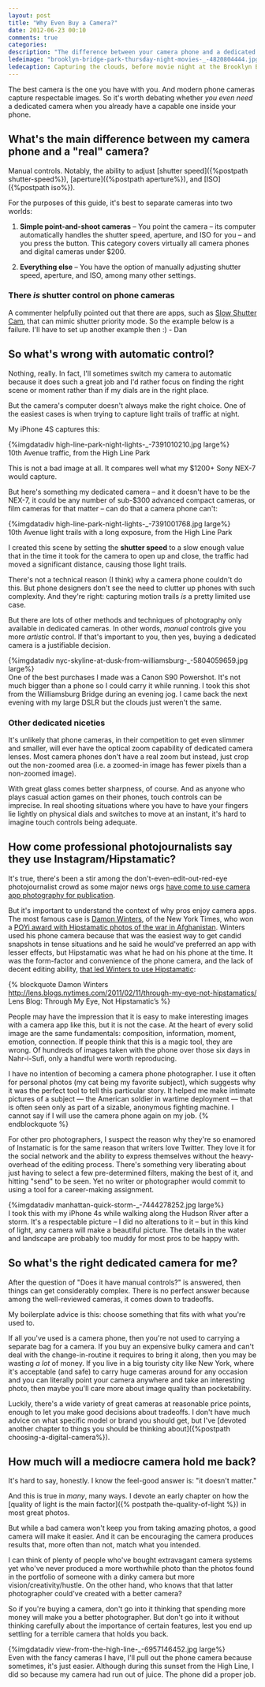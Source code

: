 ```yaml
---
layout: post
title: "Why Even Buy a Camera?"
date: 2012-06-23 00:10
comments: true
categories: 
description: "The difference between your camera phone and a dedicated camera"
ledeimage: "brooklyn-bridge-park-thursday-night-movies-_-4820804444.jpg" 
ledecaption: Capturing the clouds, before movie night at the Brooklyn Bridge Park.
---
```


The best camera is the one you have with you. And modern phone cameras capture respectable images. So it's worth debating whether *you even need* a dedicated camera when you already have a capable one inside your phone.
<!--more-->

## What's the main difference between my camera phone and a "real" camera?

Manual controls. Notably, the ability to adjust [shutter speed]({%postpath shutter-speed%}), [aperture]({%postpath aperture%}), and [ISO]({%postpath iso%}). 

For the purposes of this guide, it's best to separate cameras into two worlds:

1. **Simple point-and-shoot cameras**  &ndash; You point the camera &ndash; its computer automatically handles the shutter speed, aperture, and ISO for you &ndash; and you press the button.  This category covers virtually all camera phones and digital cameras under $200.

2. **Everything else** &ndash; You have the option of manually adjusting shutter speed, aperture, and ISO, among many other settings.

<div class="alert">
<h3>There <em>is</em> shutter control on phone cameras</h3>
<p>A commenter helpfully pointed out that there are apps, such as <a href="http://itunes.apple.com/us/app/slow-shutter-cam/id357404131?mt=8" title="Slow Shutter Cam for iPhone, iPod touch (4th generation), iPad 2 Wi-Fi, iPad 2 Wi-Fi + 3G, iPad (3rd generation) and iPad Wi-Fi + 4G on the iTunes App Store">Slow Shutter Cam</a>, that can mimic shutter priority mode. So the example below is a failure. I'll have to set up another example then :) - Dan</p>

</div>

## So what's wrong with automatic control?
Nothing, really. In fact, I'll sometimes switch my camera to automatic because it does such a great job and I'd rather focus on finding the right scene or moment rather than if my dials are in the right place.

But the camera's computer doesn't always make the right choice. One of the easiest cases is when trying to capture light trails of traffic at night.

My iPhone 4S captures this:
<div class="wide feature imgwrap">
	{%imgdatadiv high-line-park-night-lights-_-7391010210.jpg large%}
	<div class="caption">10th Avenue traffic, from the High Line Park</div>
</div>




This is not a bad image at all. It compares well what my $1200+ Sony NEX-7 would capture.

But here's something my dedicated camera &ndash; and it doesn't have to be the NEX-7, it could be any number of sub-$300 advanced compact cameras, or film cameras for that matter &ndash; can do that a camera phone can't:

<div class="wide feature imgwrap">
	{%imgdatadiv high-line-park-night-lights-_-7391001768.jpg large%}
	<div class="caption">10th Avenue light trails with a long exposure, from the High Line Park</div>
</div>


I created this scene by setting the **shutter speed** to a slow enough value that in the time it took for the camera to open up and close, the traffic had moved a significant distance, causing those light trails.

There's not a technical reason (I think) why a camera phone couldn't do this. But phone designers don't see the need to clutter up phones with such complexity. And they're right: capturing motion trails *is* a pretty limited use case.


But there are lots of other methods and techniques of photography only available in dedicated cameras. In other words, *manual* controls give you more *artistic* control. If that's important to you, then yes, buying a dedicated camera is a justifiable decision.


<div class="wide feature imgwrap">
	{%imgdatadiv nyc-skyline-at-dusk-from-williamsburg-_-5804059659.jpg large%}
	<div class="caption">One of the best purchases I made was a Canon S90 Powershot. It's not much bigger than a phone so I could carry it while running. I took this shot from the Williamsburg Bridge during an evening jog. I came back the next evening with my large DSLR but the clouds just weren't the same.</div>
</div>

### Other dedicated niceties 
It's unlikely that phone cameras, in their competition to get even slimmer and smaller, will ever have the optical zoom capability of dedicated camera lenses. Most camera phones don't have a real zoom but instead, just crop out the non-zoomed area (i.e. a zoomed-in image has fewer pixels than a non-zoomed image).

With great glass comes better sharpness, of course. And as anyone who plays casual action games on their phones, touch controls can be imprecise. In real shooting situations where you have to have your fingers lie lightly on physical dials and switches to move at an instant, it's hard to imagine touch controls being adequate.



## How come professional photojournalists say they use Instagram/Hipstamatic? 
It's true, there's been a stir among the don't-even-edit-out-red-eye photojournalist crowd as some major news orgs [have come to use camera app photography for publication](http://www.poynter.org/latest-news/media-lab/social-media/169521/what-journalists-should-know-about-instagram-bought-by-facebook/). 

But it's important to understand the context of why pros enjoy camera apps. The most famous case is [Damon Winters](http://lens.blogs.nytimes.com/2011/02/11/through-my-eye-not-hipstamatics/), of the New York Times, who won a [POYi award with Hipstamatic photos of the war in Afghanistan](http://www.poyi.org/68/17/third_01.php). Winters used his phone camera because that was the easiest way to get candid snapshots in tense situations and he said he would've preferred an app with lesser effects, but Hipstamatic was what he had on his phone at the time. It was the form-factor and convenience of the phone camera, and the lack of decent editing ability, [that led Winters to use Hipstamatic](http://lens.blogs.nytimes.com/2011/02/11/through-my-eye-not-hipstamatics/):




{% blockquote Damon Winters http://lens.blogs.nytimes.com/2011/02/11/through-my-eye-not-hipstamatics/ Lens Blog: Through My Eye, Not Hipstamatic’s %}

People may have the impression that it is easy to make interesting images with a camera app like this, but it is not the case. At the heart of every solid image are the same fundamentals: composition, information, moment, emotion, connection.  If people think that this is a magic tool, they are wrong. Of hundreds of images taken with the phone over those six days in Nahr-i-Sufi, only a handful were worth reproducing.


I have no intention of becoming a camera phone photographer. I use it often for personal photos (my cat being my favorite subject), which suggests why it was the perfect tool to tell this particular story. It helped me make intimate pictures of a subject — the American soldier in wartime deployment — that is often seen only as part of a sizable, anonymous fighting machine. I cannot say if I will use the camera phone again on my job.
{% endblockquote %}


For other pro photographers, I suspect the reason why they're so enamored of Instamatic is for the same reason that writers love Twitter. They love it for the social network and the ability to express themselves without the heavy-overhead of the editing process. There's something very liberating about just having to select a few pre-determined filters, making the best of it, and hitting "send" to be seen. Yet no writer or photographer would commit to using a tool for a career-making assignment.




<div class="wide feature imgwrap">
	{%imgdatadiv manhattan-quick-storm-_-7444278252.jpg large%}
	<div class="caption">I took this with my iPhone 4s while walking along the Hudson River after a storm. It's a respectable picture &ndash; I did no alterations to it &ndash; but in this kind of light, any camera will make a beautiful picture. The details in the water and landscape are probably too muddy for most pros to be happy with.
		</div>	
</div>


## So what's the right dedicated camera for me?
After the question of "Does it have manual controls?" is answered, then things can get considerably complex. There is no perfect answer because among the well-reviewed cameras, it comes down to tradeoffs.


My boilerplate advice is this: choose something that fits with what you're used to.

If all you've used is a camera phone, then you're not used to carrying a separate bag for a camera. If you buy an expensive bulky camera and can't deal with the change-in-routine it requires to bring it along, then you may be wasting *a lot* of money. If you live in a big touristy city like New York, where it's acceptable (and safe) to carry huge cameras around for any occasion and you can literally point your camera anywhere and take an interesting photo, then maybe you'll care more about image quality than pocketability.

Luckily, there's a wide variety of great cameras at reasonable price points, enough to let you make good decisions about tradeoffs. I don't have much advice on what specific model or brand you should get, but I've [devoted another chapter to things you should be thinking about]({%postpath choosing-a-digital-camera%}).




## How much will a mediocre camera hold me back?

It's hard to say, honestly. I know the feel-good answer is: "it doesn't matter."

And this is true in *many*, many ways. I devote an early chapter on how the [quality of light is the main factor]({% postpath the-quality-of-light %}) in most great photos.

But while a bad camera won't keep you from taking amazing photos, a good camera will make it easier. And it can be encouraging the camera produces results that, more often than not, match what you intended.

I can think of plenty of people who've bought extravagant camera systems yet who've never produced a more worthwhile photo than the photos found in the portfolio of someone with a dinky camera but  more vision/creativity/hustle. On the other hand, who knows that that latter photographer could've created with a better camera?

So if you're buying a camera, don't go into it thinking that spending more money will make you a better photographer. But don't go into it without thinking carefully about the importance of certain features, lest you end up settling for a terrible camera that holds you back.

<div class="wide feature imgwrap">
	{%imgdatadiv view-from-the-high-line-_-6957146452.jpg large%}
	<div class="caption">Even with the fancy cameras I have, I'll pull out the phone camera because sometimes, it's just easier. Although during this sunset from the High Line, I did so because my camera had run out of juice. The phone did a proper job.</div>
</div>





